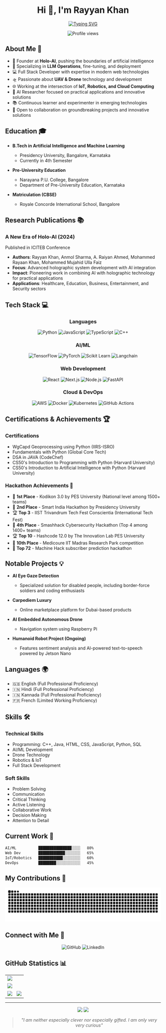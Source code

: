 <h1 align="center">Hi 👋, I'm Rayyan Khan</h1>
<div align="center">
  
[![Typing SVG](https://readme-typing-svg.demolab.com?font=Fira+Code&weight=900&size=26&duration=3000&pause=500&color=FDFEFE&background=2A2E3425&center=true&vCenter=true&lines=Founder+%40+Holo-AI;AI+Researcher;LLMops+Specialist;Full+Stack+Developer;UAV+%26+Drone+Expert;AI+%26+ML+Engineer;Open-Source+Advocate;Cloud+Developer)](https://git.io/typing-svg)

<p align="center">
  <picture>
    <source media="(prefers-color-scheme: dark)" srcset="https://komarev.com/ghpvc/?username=Rayyankhan18&label=Profile%20views&color=ffffff&style=flat" />
    <source media="(prefers-color-scheme: light)" srcset="https://komarev.com/ghpvc/?username=Rayyankhan18&label=Profile%20views&color=0e75b6&style=flat" />
    <img alt="Profile views" src="https://komarev.com/ghpvc/?username=Rayyankhan18&label=Profile%20views&color=0e75b6&style=flat" />
  </picture>
</p>

</div>

## About Me 🚀

- 🎯 Founder at **Holo-AI**, pushing the boundaries of artificial intelligence
- 🤖 Specializing in **LLM Operations**, fine-tuning, and deployment
- 💻 Full Stack Developer with expertise in modern web technologies
- 🛸 Passionate about **UAV & Drone** technology and development
- 🌐 Working at the intersection of **IoT, Robotics, and Cloud Computing**
- 🔬 AI Researcher focused on practical applications and innovative solutions
- 📚 Continuous learner and experimenter in emerging technologies
- 🤝 Open to collaboration on groundbreaking projects and innovative solutions

## Education 🎓

- **B.Tech in Artificial Intelligence and Machine Learning**
  - Presidency University, Bangalore, Karnataka
  - Currently in 4th Semester
  
- **Pre-University Education**
  - Narayana P.U. College, Bangalore
  - Department of Pre-University Education, Karnataka

- **Matriculation (CBSE)**
  - Royale Concorde International School, Bangalore

## Research Publications 📚

### A New Era of Holo-AI (2024)
Published in ICITEB Conference
- **Authors**: Rayyan Khan, Anmol Sharma, A. Raiyan Ahmed, Mohammed Rayaan Khan, Mohammed Mujahid Ulla Faiz
- **Focus**: Advanced holographic system development with AI integration
- **Impact**: Pioneering work in combining AI with holographic technology for practical applications
- **Applications**: Healthcare, Education, Business, Entertainment, and Security sectors

## Tech Stack 💻

<div align="center">

### Languages
![Python](https://img.shields.io/badge/Python-3776AB?style=for-the-badge&logo=python&logoColor=white)
![JavaScript](https://img.shields.io/badge/JavaScript-F7DF1E?style=for-the-badge&logo=javascript&logoColor=black)
![TypeScript](https://img.shields.io/badge/TypeScript-007ACC?style=for-the-badge&logo=typescript&logoColor=white)
![C++](https://img.shields.io/badge/C++-00599C?style=for-the-badge&logo=cplusplus&logoColor=white)

### AI/ML
![TensorFlow](https://img.shields.io/badge/TensorFlow-FF6F00?style=for-the-badge&logo=tensorflow&logoColor=white)
![PyTorch](https://img.shields.io/badge/PyTorch-EE4C2C?style=for-the-badge&logo=pytorch&logoColor=white)
![Scikit Learn](https://img.shields.io/badge/Scikit_Learn-F7931E?style=for-the-badge&logo=scikit-learn&logoColor=white)
![Langchain](https://img.shields.io/badge/Langchain-000000?style=for-the-badge&logo=chainlink&logoColor=white)

### Web Development
![React](https://img.shields.io/badge/React-20232A?style=for-the-badge&logo=react&logoColor=61DAFB)
![Next.js](https://img.shields.io/badge/Next.js-000000?style=for-the-badge&logo=next.js&logoColor=white)
![Node.js](https://img.shields.io/badge/Node.js-339933?style=for-the-badge&logo=node.js&logoColor=white)
![FastAPI](https://img.shields.io/badge/FastAPI-009688?style=for-the-badge&logo=fastapi&logoColor=white)

### Cloud & DevOps
![AWS](https://img.shields.io/badge/AWS-232F3E?style=for-the-badge&logo=amazon-aws&logoColor=white)
![Docker](https://img.shields.io/badge/Docker-2496ED?style=for-the-badge&logo=docker&logoColor=white)
![Kubernetes](https://img.shields.io/badge/Kubernetes-326CE5?style=for-the-badge&logo=kubernetes&logoColor=white)
![GitHub Actions](https://img.shields.io/badge/GitHub_Actions-2088FF?style=for-the-badge&logo=github-actions&logoColor=white)

</div>

## Certifications & Achievements 🏆

### Certifications
- WgCapd Geoprocessing using Python (IIRS-ISRO)
- Fundamentals with Python (Global Core Tech)
- DSA in JAVA (CodeChef)
- CS50's Introduction to Programming with Python (Harvard University)
- CS50's Introduction to Artificial Intelligence with Python (Harvard University)

### Hackathon Achievements 🏅
- 🥇 **1st Place** - Kodikon 3.0 by PES University (National level among 1500+ teams)
- 🥈 **2nd Place** - Smart India Hackathon by Presidency University
- 🏆 **Top 3** - IIST Trivandrum Tech Fest Conscientia (International Tech Fest)
- 🥉 **4th Place** - Smashhack Cybersecurity Hackathon (Top 4 among 1400+ teams)
- 🏆 **Top 10** - Hashcode 12.0 by The Innovation Lab PES University
- 🏅 **10th Place** - Medicoure IIT Madras Research Park competition
- 🎯 **Top 72** - Machine Hack subscriber prediction hackathon

## Notable Projects 💡

- **AI Eye Gaze Detection**
  - Specialized solution for disabled people, including border-force soldiers and coding enthusiasts
  
- **Carpediem Luxury**
  - Online marketplace platform for Dubai-based products

- **AI Embedded Autonomous Drone**
  - Navigation system using Raspberry Pi
  
- **Humanoid Robot Project (Ongoing)**
  - Features sentiment analysis and AI-powered text-to-speech powered by Jetson Nano

## Languages 🌍

- 🇬🇧 English (Full Professional Proficiency)
- 🇮🇳 Hindi (Full Professional Proficiency)
- 🇮🇳 Kannada (Full Professional Proficiency)
- 🇫🇷 French (Limited Working Proficiency)

## Skills 🛠️

### Technical Skills
- Programming: C++, Java, HTML, CSS, JavaScript, Python, SQL
- AI/ML Development
- Drone Technology
- Robotics & IoT
- Full Stack Development

### Soft Skills
- Problem Solving
- Communication
- Critical Thinking
- Active Listening
- Collaborative Work
- Decision Making
- Attention to Detail

## Current Work 🔭
```text
AI/ML          ███████████████░░░░   80% 
Web Dev        ████████████░░░░░░░   65%
IoT/Robotics   ███████████░░░░░░░░   60%
DevOps         ████████░░░░░░░░░░░   45%
```

## My Contributions 🐍
<div align="center">
  <picture>
    <source
      media="(prefers-color-scheme: dark)"
      srcset="https://github.com/Rayyankhan18/Rayyankhan18/blob/output/snake-dark.svg"
    />
    <source
      media="(prefers-color-scheme: light)"
      srcset="https://github.com/Rayyankhan18/Rayyankhan18/blob/output/snake.svg"
    />
    <img
      alt="github contribution grid snake animation"
      src="https://github.com/Rayyankhan18/Rayyankhan18/blob/output/snake.svg"
    />
  </picture>
</div>

## Connect with Me 🌟

<div align="center">
  <picture>
    <source media="(prefers-color-scheme: dark)" srcset="https://img.shields.io/badge/github-%23ffffff.svg?&style=for-the-badge&logo=github&logoColor=black">
    <source media="(prefers-color-scheme: light)" srcset="https://img.shields.io/badge/github-%23121011.svg?&style=for-the-badge&logo=github&logoColor=white">
    <img alt="GitHub" src="https://img.shields.io/badge/github-%23121011.svg?&style=for-the-badge&logo=github&logoColor=white">
  </picture>
  
  <picture>
    <source media="(prefers-color-scheme: dark)" srcset="https://img.shields.io/badge/linkedin-%23ffffff.svg?&style=for-the-badge&logo=linkedin&logoColor=blue">
    <source media="(prefers-color-scheme: light)" srcset="https://img.shields.io/badge/linkedin-%230077B5.svg?&style=for-the-badge&logo=linkedin&logoColor=white">
    <img alt="LinkedIn" src="https://img.shields.io/badge/linkedin-%230077B5.svg?&style=for-the-badge&logo=linkedin&logoColor=white">
  </picture>
</div>

## GitHub Statistics 📊

<table>
  <tr>
    <td colspan="2">
      <picture>
        <source media="(prefers-color-scheme: dark)" srcset="https://github-profile-trophy.vercel.app/?username=Rayyankhan18&theme=nord&no-frame=true">
        <source media="(prefers-color-scheme: light)" srcset="https://github-profile-trophy.vercel.app/?username=Rayyankhan18&theme=flat&no-frame=true">
        <img width=100% src="https://github-profile-trophy.vercel.app/?username=Rayyankhan18&theme=flat&no-frame=true">
      </picture>
    </td>
  </tr>
  <tr>
    <td colspan="2">
      <picture>
        <source media="(prefers-color-scheme: dark)" srcset="https://github-readme-activity-graph.vercel.app/graph?username=Rayyankhan18&bg_color=2e3440&color=ffffff&line=88c0d0&point=ffffff">
        <source media="(prefers-color-scheme: light)" srcset="https://github-readme-activity-graph.vercel.app/graph?username=Rayyankhan18&bg_color=ffffff&color=000000&line=0969da&point=000000">
        <img src="https://github-readme-activity-graph.vercel.app/graph?username=Rayyankhan18">
      </picture>
    </td>
  </tr>
  <tr>
    <td>
      <picture>
        <source media="(prefers-color-scheme: dark)" srcset="https://streak-stats.demolab.com?user=Rayyankhan18&theme=nord">
        <source media="(prefers-color-scheme: light)" srcset="https://streak-stats.demolab.com?user=Rayyankhan18&theme=default">
        <img src="https://streak-stats.demolab.com?user=Rayyankhan18">
      </picture>
    </td>
    <td>
      <picture>
        <source media="(prefers-color-scheme: dark)" srcset="http://github-profile-summary-cards.vercel.app/api/cards/profile-details?username=Rayyankhan18&theme=nord_dark">
        <source media="(prefers-color-scheme: light)" srcset="http://github-profile-summary-cards.vercel.app/api/cards/profile-details?username=Rayyankhan18&theme=default">
        <img src="http://github-profile-summary-cards.vercel.app/api/cards/profile-details?username=Rayyankhan18">
      </picture>
    </td>
  </tr>
</table>

---

<div align="center">
  <img src="https://forthebadge.com/images/badges/built-with-love.svg" />
  <img src="https://forthebadge.com/images/badges/powered-by-coffee.svg" />
  
  > *"I am neither especially clever nor especially gifted. I am only very very curious"*
</div>
